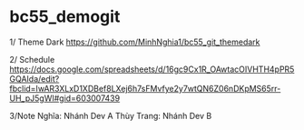 # bc55_demogit

1/ Theme Dark
https://github.com/MinhNghia1/bc55_git_themedark

2/ Schedule
https://docs.google.com/spreadsheets/d/16gc9Cx1R_OAwtacOIVHTH4pPR5GQAIda/edit?fbclid=IwAR3XLxD1XDBef8LXej6h7sFMvfye2y7wtQN6Z06nDKpMS65rr-UH_pJ5gWI#gid=603007439

3/Note
Nghĩa: Nhánh Dev A
Thùy Trang: Nhánh Dev B
